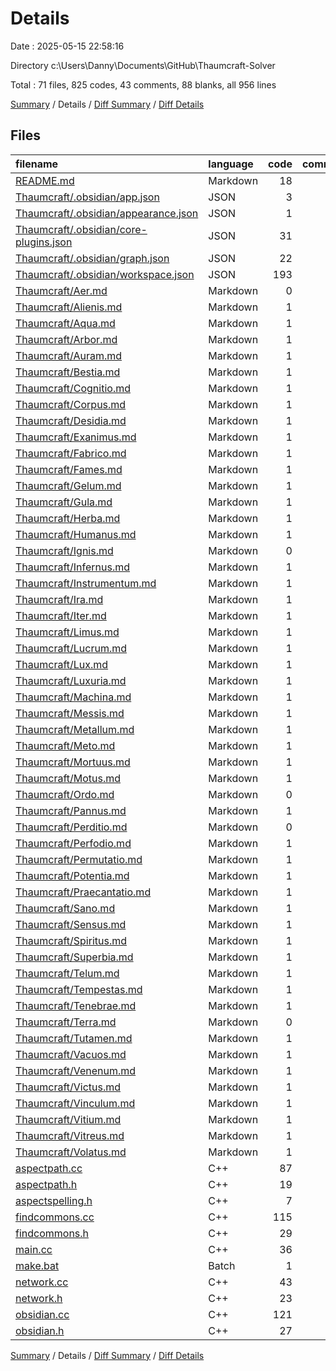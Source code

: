 # Details

Date : 2025-05-15 22:58:16

Directory c:\\Users\\Danny\\Documents\\GitHub\\Thaumcraft-Solver

Total : 71 files,  825 codes, 43 comments, 88 blanks, all 956 lines

[Summary](results.md) / Details / [Diff Summary](diff.md) / [Diff Details](diff-details.md)

## Files
| filename | language | code | comment | blank | total |
| :--- | :--- | ---: | ---: | ---: | ---: |
| [README.md](/README.md) | Markdown | 18 | 0 | 8 | 26 |
| [Thaumcraft/.obsidian/app.json](/Thaumcraft/.obsidian/app.json) | JSON | 3 | 0 | 0 | 3 |
| [Thaumcraft/.obsidian/appearance.json](/Thaumcraft/.obsidian/appearance.json) | JSON | 1 | 0 | 0 | 1 |
| [Thaumcraft/.obsidian/core-plugins.json](/Thaumcraft/.obsidian/core-plugins.json) | JSON | 31 | 0 | 0 | 31 |
| [Thaumcraft/.obsidian/graph.json](/Thaumcraft/.obsidian/graph.json) | JSON | 22 | 0 | 0 | 22 |
| [Thaumcraft/.obsidian/workspace.json](/Thaumcraft/.obsidian/workspace.json) | JSON | 193 | 0 | 0 | 193 |
| [Thaumcraft/Aer.md](/Thaumcraft/Aer.md) | Markdown | 0 | 0 | 1 | 1 |
| [Thaumcraft/Alienis.md](/Thaumcraft/Alienis.md) | Markdown | 1 | 0 | 0 | 1 |
| [Thaumcraft/Aqua.md](/Thaumcraft/Aqua.md) | Markdown | 1 | 0 | 0 | 1 |
| [Thaumcraft/Arbor.md](/Thaumcraft/Arbor.md) | Markdown | 1 | 0 | 0 | 1 |
| [Thaumcraft/Auram.md](/Thaumcraft/Auram.md) | Markdown | 1 | 0 | 0 | 1 |
| [Thaumcraft/Bestia.md](/Thaumcraft/Bestia.md) | Markdown | 1 | 0 | 0 | 1 |
| [Thaumcraft/Cognitio.md](/Thaumcraft/Cognitio.md) | Markdown | 1 | 0 | 0 | 1 |
| [Thaumcraft/Corpus.md](/Thaumcraft/Corpus.md) | Markdown | 1 | 0 | 0 | 1 |
| [Thaumcraft/Desidia.md](/Thaumcraft/Desidia.md) | Markdown | 1 | 0 | 0 | 1 |
| [Thaumcraft/Exanimus.md](/Thaumcraft/Exanimus.md) | Markdown | 1 | 0 | 0 | 1 |
| [Thaumcraft/Fabrico.md](/Thaumcraft/Fabrico.md) | Markdown | 1 | 0 | 0 | 1 |
| [Thaumcraft/Fames.md](/Thaumcraft/Fames.md) | Markdown | 1 | 0 | 0 | 1 |
| [Thaumcraft/Gelum.md](/Thaumcraft/Gelum.md) | Markdown | 1 | 0 | 0 | 1 |
| [Thaumcraft/Gula.md](/Thaumcraft/Gula.md) | Markdown | 1 | 0 | 0 | 1 |
| [Thaumcraft/Herba.md](/Thaumcraft/Herba.md) | Markdown | 1 | 0 | 0 | 1 |
| [Thaumcraft/Humanus.md](/Thaumcraft/Humanus.md) | Markdown | 1 | 0 | 0 | 1 |
| [Thaumcraft/Ignis.md](/Thaumcraft/Ignis.md) | Markdown | 0 | 0 | 1 | 1 |
| [Thaumcraft/Infernus.md](/Thaumcraft/Infernus.md) | Markdown | 1 | 0 | 0 | 1 |
| [Thaumcraft/Instrumentum.md](/Thaumcraft/Instrumentum.md) | Markdown | 1 | 0 | 0 | 1 |
| [Thaumcraft/Ira.md](/Thaumcraft/Ira.md) | Markdown | 1 | 0 | 0 | 1 |
| [Thaumcraft/Iter.md](/Thaumcraft/Iter.md) | Markdown | 1 | 0 | 0 | 1 |
| [Thaumcraft/Limus.md](/Thaumcraft/Limus.md) | Markdown | 1 | 0 | 0 | 1 |
| [Thaumcraft/Lucrum.md](/Thaumcraft/Lucrum.md) | Markdown | 1 | 0 | 0 | 1 |
| [Thaumcraft/Lux.md](/Thaumcraft/Lux.md) | Markdown | 1 | 0 | 0 | 1 |
| [Thaumcraft/Luxuria.md](/Thaumcraft/Luxuria.md) | Markdown | 1 | 0 | 0 | 1 |
| [Thaumcraft/Machina.md](/Thaumcraft/Machina.md) | Markdown | 1 | 0 | 0 | 1 |
| [Thaumcraft/Messis.md](/Thaumcraft/Messis.md) | Markdown | 1 | 0 | 0 | 1 |
| [Thaumcraft/Metallum.md](/Thaumcraft/Metallum.md) | Markdown | 1 | 0 | 0 | 1 |
| [Thaumcraft/Meto.md](/Thaumcraft/Meto.md) | Markdown | 1 | 0 | 0 | 1 |
| [Thaumcraft/Mortuus.md](/Thaumcraft/Mortuus.md) | Markdown | 1 | 0 | 0 | 1 |
| [Thaumcraft/Motus.md](/Thaumcraft/Motus.md) | Markdown | 1 | 0 | 0 | 1 |
| [Thaumcraft/Ordo.md](/Thaumcraft/Ordo.md) | Markdown | 0 | 0 | 1 | 1 |
| [Thaumcraft/Pannus.md](/Thaumcraft/Pannus.md) | Markdown | 1 | 0 | 0 | 1 |
| [Thaumcraft/Perditio.md](/Thaumcraft/Perditio.md) | Markdown | 0 | 0 | 1 | 1 |
| [Thaumcraft/Perfodio.md](/Thaumcraft/Perfodio.md) | Markdown | 1 | 0 | 0 | 1 |
| [Thaumcraft/Permutatio.md](/Thaumcraft/Permutatio.md) | Markdown | 1 | 0 | 0 | 1 |
| [Thaumcraft/Potentia.md](/Thaumcraft/Potentia.md) | Markdown | 1 | 0 | 0 | 1 |
| [Thaumcraft/Praecantatio.md](/Thaumcraft/Praecantatio.md) | Markdown | 1 | 0 | 0 | 1 |
| [Thaumcraft/Sano.md](/Thaumcraft/Sano.md) | Markdown | 1 | 0 | 0 | 1 |
| [Thaumcraft/Sensus.md](/Thaumcraft/Sensus.md) | Markdown | 1 | 0 | 0 | 1 |
| [Thaumcraft/Spiritus.md](/Thaumcraft/Spiritus.md) | Markdown | 1 | 0 | 0 | 1 |
| [Thaumcraft/Superbia.md](/Thaumcraft/Superbia.md) | Markdown | 1 | 0 | 0 | 1 |
| [Thaumcraft/Telum.md](/Thaumcraft/Telum.md) | Markdown | 1 | 0 | 0 | 1 |
| [Thaumcraft/Tempestas.md](/Thaumcraft/Tempestas.md) | Markdown | 1 | 0 | 0 | 1 |
| [Thaumcraft/Tenebrae.md](/Thaumcraft/Tenebrae.md) | Markdown | 1 | 0 | 0 | 1 |
| [Thaumcraft/Terra.md](/Thaumcraft/Terra.md) | Markdown | 0 | 0 | 1 | 1 |
| [Thaumcraft/Tutamen.md](/Thaumcraft/Tutamen.md) | Markdown | 1 | 0 | 0 | 1 |
| [Thaumcraft/Vacuos.md](/Thaumcraft/Vacuos.md) | Markdown | 1 | 0 | 0 | 1 |
| [Thaumcraft/Venenum.md](/Thaumcraft/Venenum.md) | Markdown | 1 | 0 | 0 | 1 |
| [Thaumcraft/Victus.md](/Thaumcraft/Victus.md) | Markdown | 1 | 0 | 0 | 1 |
| [Thaumcraft/Vinculum.md](/Thaumcraft/Vinculum.md) | Markdown | 1 | 0 | 0 | 1 |
| [Thaumcraft/Vitium.md](/Thaumcraft/Vitium.md) | Markdown | 1 | 0 | 0 | 1 |
| [Thaumcraft/Vitreus.md](/Thaumcraft/Vitreus.md) | Markdown | 1 | 0 | 0 | 1 |
| [Thaumcraft/Volatus.md](/Thaumcraft/Volatus.md) | Markdown | 1 | 0 | 0 | 1 |
| [aspectpath.cc](/aspectpath.cc) | C++ | 87 | 8 | 11 | 106 |
| [aspectpath.h](/aspectpath.h) | C++ | 19 | 1 | 4 | 24 |
| [aspectspelling.h](/aspectspelling.h) | C++ | 7 | 0 | 1 | 8 |
| [findcommons.cc](/findcommons.cc) | C++ | 115 | 10 | 13 | 138 |
| [findcommons.h](/findcommons.h) | C++ | 29 | 2 | 9 | 40 |
| [main.cc](/main.cc) | C++ | 36 | 1 | 3 | 40 |
| [make.bat](/make.bat) | Batch | 1 | 0 | 0 | 1 |
| [network.cc](/network.cc) | C++ | 43 | 0 | 8 | 51 |
| [network.h](/network.h) | C++ | 23 | 0 | 6 | 29 |
| [obsidian.cc](/obsidian.cc) | C++ | 121 | 21 | 16 | 158 |
| [obsidian.h](/obsidian.h) | C++ | 27 | 0 | 4 | 31 |

[Summary](results.md) / Details / [Diff Summary](diff.md) / [Diff Details](diff-details.md)